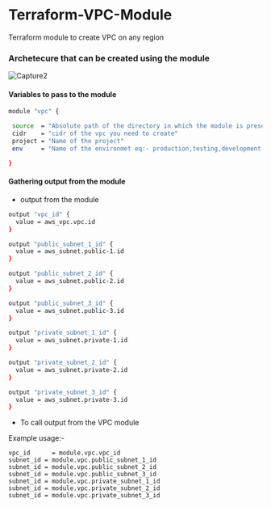 # Terraform-VPC-Module
Terraform module to create VPC on any region

### Archetecure that can be created using the module

![Capture2](https://user-images.githubusercontent.com/106676454/185465875-77460a72-163d-459e-b635-698ff881d5f7.png)




#### Variables to pass to the module
```sh
module "vpc" {

 source  = "Absolute path of the directory in which the module is present"
 cidr    = "cidr of the vpc you need to create"
 project = "Name of the project"
 env     = "Name of the environmet eq:- production,testing,development.."

}
```
#### Gathering output from the module

- output from the module
```sh
output "vpc_id" {
  value = aws_vpc.vpc.id
}

output "public_subnet_1_id" {
  value = aws_subnet.public-1.id
}

output "public_subnet_2_id" {
  value = aws_subnet.public-2.id
} 

output "public_subnet_3_id" {
  value = aws_subnet.public-3.id
}

output "private_subnet_1_id" {
  value = aws_subnet.private-1.id
}

output "private_subnet_2_id" {
  value = aws_subnet.private-2.id
}

output "private_subnet_3_id" {
  value = aws_subnet.private-3.id
}

```

- To call output from the VPC module
 
Example usage:-
  ```
  vpc_id      = module.vpc.vpc_id
  subnet_id = module.vpc.public_subnet_1_id
  subnet_id = module.vpc.public_subnet_2_id
  subnet_id = module.vpc.public_subnet_3_id
  subnet_id = module.vpc.private_subnet_1_id
  subnet_id = module.vpc.private_subnet_2_id
  subnet_id = module.vpc.private_subnet_3_id
  ```
